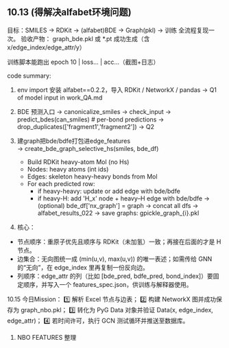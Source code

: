## 10.13 (得解决alfabet环境问题)
目标：SMILES → RDKit → (alfabet)BDE → Graph(pkl) → 训练 全流程复现一次。
验收产物：
graph_bde.pkl 或 *.pt 成功生成（含 x/edge_index/edge_attr/y）

训练脚本能跑出 epoch 10 | loss... | acc...（截图+日志）

code summary:
1. env import
安装 alfabet==0.2.2，导入 RDKit / NetworkX / pandas
-> Q1 of model input in work_QA.md

2. BDE 预测入口
  → canonicalize_smiles → check_input
  → predict_bdes(can_smiles)  # per-bond predictions
      → drop_duplicates(['fragment1','fragment2'])
-> Q2 

3. 建graph把bde/bdfe打包进edge_features      
  → create_bde_graph_selective_hs(smiles, bde_df)
      - Build RDKit heavy-atom Mol (no Hs)
      - Nodes: heavy atoms (int ids)
      - Edges: skeleton heavy-heavy bonds from Mol
      - For each predicted row:
          * if heavy-heavy: update or add edge with bde/bdfe
          * if heavy-H: add 'H_x' node + heavy–H edge with bde/bdfe
  → (optional) bde_df['nx_graph'] = graph
→ concat all dfs → alfabet_results_022
→ save graphs: gpickle_graph_{i}.pkl

4. 核心：
- 节点顺序：重原子优先且顺序与 RDKit（未加氢）一致；再接在后面的才是 H 节点。
- 边集合：无向图统一成 (min(u,v), max(u,v)) 的唯一表述；如需传给 GNN 的“无向”，在 edge_index 里再复制一份反向边。
- 列顺序：edge_attr 的列（比如 [bde_pred, bdfe_pred, bond_index]）要固定顺序，并写入一个 features_spec.json，供训练与解释器使用。


10.15
今日Mission：
1️⃣ 解析 Excel 节点与边表；
2️⃣ 构建 NetworkX 图并成功保存为 graph_nbo.pkl；
3️⃣ 转化为 PyG Data 对象并验证 Data(x, edge_index, edge_attr)；
4️⃣ 若时间许可，执行 GCN 测试循环并推送至数据库。

1. NBO FEATURES 整理
   